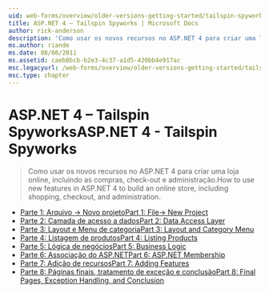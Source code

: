 ```yaml
---
uid: web-forms/overview/older-versions-getting-started/tailspin-spyworks/index
title: ASP.NET 4 – Tailspin Spyworks | Microsoft Docs
author: rick-anderson
description: 'Como usar os novos recursos no ASP.NET 4 para criar uma loja online, incluindo as compras, check-out e administração.'
ms.author: riande
ms.date: 08/08/2011
ms.assetid: caeb0bcb-b2e3-4c37-a1d5-420bb4e917ac
msc.legacyurl: /web-forms/overview/older-versions-getting-started/tailspin-spyworks
msc.type: chapter
---
```

<a name="aspnet-4---tailspin-spyworks"></a><span data-ttu-id="6607c-103">ASP.NET 4 – Tailspin Spyworks</span><span class="sxs-lookup"><span data-stu-id="6607c-103">ASP.NET 4 - Tailspin Spyworks</span></span>
====================
> <span data-ttu-id="6607c-104">Como usar os novos recursos no ASP.NET 4 para criar uma loja online, incluindo as compras, check-out e administração.</span><span class="sxs-lookup"><span data-stu-id="6607c-104">How to use new features in ASP.NET 4 to build an online store, including shopping, checkout, and administration.</span></span>


- [<span data-ttu-id="6607c-105">Parte 1: Arquivo -> Novo projeto</span><span class="sxs-lookup"><span data-stu-id="6607c-105">Part 1: File-> New Project</span></span>](tailspin-spyworks-part-1.md)
- [<span data-ttu-id="6607c-106">Parte 2: Camada de acesso a dados</span><span class="sxs-lookup"><span data-stu-id="6607c-106">Part 2: Data Access Layer</span></span>](tailspin-spyworks-part-2.md)
- [<span data-ttu-id="6607c-107">Parte 3: Layout e Menu de categoria</span><span class="sxs-lookup"><span data-stu-id="6607c-107">Part 3: Layout and Category Menu</span></span>](tailspin-spyworks-part-3.md)
- [<span data-ttu-id="6607c-108">Parte 4: Listagem de produtos</span><span class="sxs-lookup"><span data-stu-id="6607c-108">Part 4: Listing Products</span></span>](tailspin-spyworks-part-4.md)
- [<span data-ttu-id="6607c-109">Parte 5: Lógica de negócios</span><span class="sxs-lookup"><span data-stu-id="6607c-109">Part 5: Business Logic</span></span>](tailspin-spyworks-part-5.md)
- [<span data-ttu-id="6607c-110">Parte 6: Associação do ASP.NET</span><span class="sxs-lookup"><span data-stu-id="6607c-110">Part 6: ASP.NET Membership</span></span>](tailspin-spyworks-part-6.md)
- [<span data-ttu-id="6607c-111">Parte 7: Adição de recursos</span><span class="sxs-lookup"><span data-stu-id="6607c-111">Part 7: Adding Features</span></span>](tailspin-spyworks-part-7.md)
- [<span data-ttu-id="6607c-112">Parte 8: Páginas finais, tratamento de exceção e conclusão</span><span class="sxs-lookup"><span data-stu-id="6607c-112">Part 8: Final Pages, Exception Handling, and Conclusion</span></span>](tailspin-spyworks-part-8.md)

